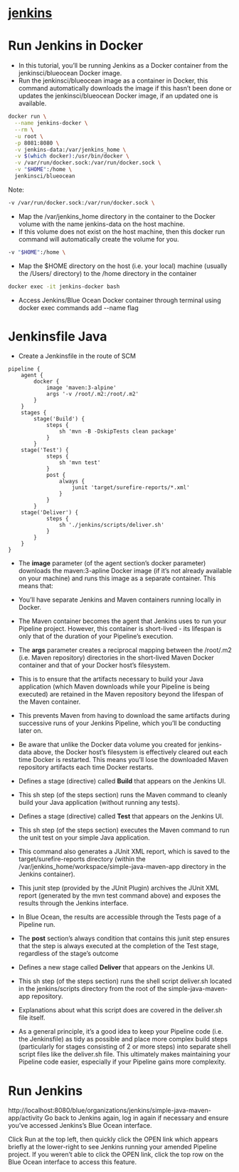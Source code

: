 # [jenkins](https://jenkins.io/doc/tutorials/)

# Run Jenkins in Docker
- In this tutorial, you’ll be running Jenkins as a Docker container from the jenkinsci/blueocean Docker image.
- Run the jenkinsci/blueocean image as a container in Docker, this command automatically downloads the image if this hasn’t been done or updates the jenkinsci/blueocean Docker image, if an updated one is available.
```bash
docker run \
  --name jenkins-docker \
  --rm \
  -u root \
  -p 8081:8080 \
  -v jenkins-data:/var/jenkins_home \
  -v $(which docker):/usr/bin/docker \
  -v /var/run/docker.sock:/var/run/docker.sock \
  -v "$HOME":/home \
  jenkinsci/blueocean
```
Note:
```bash
-v /var/run/docker.sock:/var/run/docker.sock \
```
- Map the /var/jenkins_home directory in the container to the Docker volume with the name jenkins-data on the host machine.
- If this volume does not exist on the host machine, then this docker run command will automatically create the volume for you.
```bash
-v "$HOME":/home \ 
```
- Map the $HOME directory on the host (i.e. your local) machine (usually the /Users/<your-username> directory) to the /home directory in the container
```bash
docker exec -it jenkins-docker bash
```
- Access Jenkins/Blue Ocean Docker container through terminal using docker exec commands add --name flag

# Jenkinsfile Java
- Create a Jenkinsfile in the route of SCM
```
pipeline {
    agent {
        docker {
            image 'maven:3-alpine' 
            args '-v /root/.m2:/root/.m2' 
        }
    }
    stages {
        stage('Build') { 
            steps {
                sh 'mvn -B -DskipTests clean package' 
            }
        }
	stage('Test') {
            steps {
                sh 'mvn test'
            }
            post {
                always {
                    junit 'target/surefire-reports/*.xml'
                }
            }
        }
	stage('Deliver') {
            steps {
                sh './jenkins/scripts/deliver.sh'
            }
        }
    }
}
```
- The **image** parameter (of the agent section’s docker parameter) downloads the maven:3-apline Docker image (if it’s not already available on your machine) and runs this image as a separate container. This means that:
- You’ll have separate Jenkins and Maven containers running locally in Docker.
- The Maven container becomes the agent that Jenkins uses to run your Pipeline project. However, this container is short-lived - its lifespan is only that of the duration of your Pipeline’s execution.

- The **args** parameter creates a reciprocal mapping between the /root/.m2 (i.e. Maven repository) directories in the short-lived Maven Docker container and that of your Docker host’s filesystem. 
- This is to ensure that the artifacts necessary to build your Java application (which Maven downloads while your Pipeline is being executed) are retained in the Maven repository beyond the lifespan of the Maven container. 
- This prevents Maven from having to download the same artifacts during successive runs of your Jenkins Pipeline, which you’ll be conducting later on. 
- Be aware that unlike the Docker data volume you created for jenkins-data above, the Docker host’s filesystem is effectively cleared out each time Docker is restarted. This means you’ll lose the downloaded Maven repository artifacts each time Docker restarts.

- Defines a stage (directive) called **Build** that appears on the Jenkins UI.
- This sh step (of the steps section) runs the Maven command to cleanly build your Java application (without running any tests).

- Defines a stage (directive) called **Test** that appears on the Jenkins UI.
- This sh step (of the steps section) executes the Maven command to run the unit test on your simple Java application. 
- This command also generates a JUnit XML report, which is saved to the target/surefire-reports directory (within the /var/jenkins_home/workspace/simple-java-maven-app directory in the Jenkins container).
- This junit step (provided by the JUnit Plugin) archives the JUnit XML report (generated by the mvn test command above) and exposes the results through the Jenkins interface. 
- In Blue Ocean, the results are accessible through the Tests page of a Pipeline run. 

- The **post** section’s always condition that contains this junit step ensures that the step is always executed at the completion of the Test stage, regardless of the stage’s outcome

- Defines a new stage called **Deliver** that appears on the Jenkins UI.
- This sh step (of the steps section) runs the shell script deliver.sh located in the jenkins/scripts directory from the root of the simple-java-maven-app repository. 
- Explanations about what this script does are covered in the deliver.sh file itself. 
- As a general principle, it’s a good idea to keep your Pipeline code (i.e. the Jenkinsfile) as tidy as possible and place more complex build steps (particularly for stages consisting of 2 or more steps) into separate shell script files like the deliver.sh file. This ultimately makes maintaining your Pipeline code easier, especially if your Pipeline gains more complexity.

# Run Jenkins
http://localhost:8080/blue/organizations/jenkins/simple-java-maven-app/activity
Go back to Jenkins again, log in again if necessary and ensure you’ve accessed Jenkins’s Blue Ocean interface.

Click Run at the top left, then quickly click the OPEN link which appears briefly at the lower-right to see Jenkins running your amended Pipeline project. If you weren’t able to click the OPEN link, click the top row on the Blue Ocean interface to access this feature.
